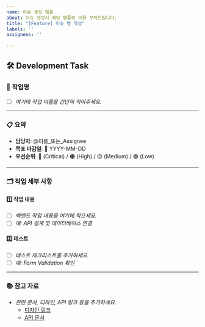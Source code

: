 ```yaml
---
name: 이슈 생성 템플
about: 이슈 생성시 해당 템플릿 이용 부탁드립니다.
title: "[Feature] 이슈 명 작성"
labels: ''
assignees: ''

---
```


## 🛠 Development Task

### 📝 **작업명**
- [ ] *여기에 작업 이름을 간단히 적어주세요.*

---

### 📋 **요약**
- **담당자**: @이름_또는_Assignee  
- **목표 마감일**: 📅 YYYY-MM-DD  
- **우선순위**: 🔴 (Critical) / 🟠 (High) / 🟡 (Medium) / 🟢 (Low)

---

### 🗂 **작업 세부 사항**
#### 1️⃣ **작업 내용**
- [ ] *백엔드 작업 내용을 여기에 적으세요.*
- [ ] *예: API 설계 및 데이터베이스 연결*

#### 2️⃣ **테스트**
- [ ] *테스트 체크리스트를 추가하세요.*
- [ ] *예: Form Validation 확인*

---

### 📚 **참고 자료**
- *관련 문서, 디자인, API 링크 등을 추가하세요.*
  - [디자인 링크](#)
  - [API 문서](#)
